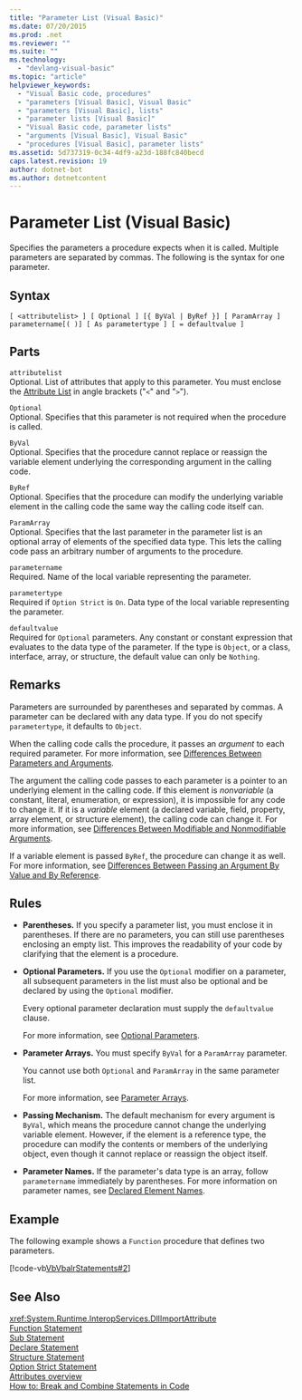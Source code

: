 ```yaml
---
title: "Parameter List (Visual Basic)"
ms.date: 07/20/2015
ms.prod: .net
ms.reviewer: ""
ms.suite: ""
ms.technology: 
  - "devlang-visual-basic"
ms.topic: "article"
helpviewer_keywords: 
  - "Visual Basic code, procedures"
  - "parameters [Visual Basic], Visual Basic"
  - "parameters [Visual Basic], lists"
  - "parameter lists [Visual Basic]"
  - "Visual Basic code, parameter lists"
  - "arguments [Visual Basic], Visual Basic"
  - "procedures [Visual Basic], parameter lists"
ms.assetid: 5d737319-0c34-4df9-a23d-188fc840becd
caps.latest.revision: 19
author: dotnet-bot
ms.author: dotnetcontent
---
```

# Parameter List (Visual Basic)
Specifies the parameters a procedure expects when it is called. Multiple parameters are separated by commas. The following is the syntax for one parameter.  
  
## Syntax  
  
```  
[ <attributelist> ] [ Optional ] [{ ByVal | ByRef }] [ ParamArray ]   
parametername[( )] [ As parametertype ] [ = defaultvalue ]  
```  
  
## Parts  
 `attributelist`  
 Optional. List of attributes that apply to this parameter. You must enclose the [Attribute List](../../../visual-basic/language-reference/statements/attribute-list.md) in angle brackets ("`<`" and "`>`").  
  
 `Optional`  
 Optional. Specifies that this parameter is not required when the procedure is called.  
  
 `ByVal`  
 Optional. Specifies that the procedure cannot replace or reassign the variable element underlying the corresponding argument in the calling code.  
  
 `ByRef`  
 Optional. Specifies that the procedure can modify the underlying variable element in the calling code the same way the calling code itself can.  
  
 `ParamArray`  
 Optional. Specifies that the last parameter in the parameter list is an optional array of elements of the specified data type. This lets the calling code pass an arbitrary number of arguments to the procedure.  
  
 `parametername`  
 Required. Name of the local variable representing the parameter.  
  
 `parametertype`  
 Required if `Option Strict` is `On`. Data type of the local variable representing the parameter.  
  
 `defaultvalue`  
 Required for `Optional` parameters. Any constant or constant expression that evaluates to the data type of the parameter. If the type is `Object`, or a class, interface, array, or structure, the default value can only be `Nothing`.  
  
## Remarks  
 Parameters are surrounded by parentheses and separated by commas. A parameter can be declared with any data type. If you do not specify `parametertype`, it defaults to `Object`.  
  
 When the calling code calls the procedure, it passes an *argument* to each required parameter. For more information, see [Differences Between Parameters and Arguments](../../../visual-basic/programming-guide/language-features/procedures/differences-between-parameters-and-arguments.md).  
  
 The argument the calling code passes to each parameter is a pointer to an underlying element in the calling code. If this element is *nonvariable* (a constant, literal, enumeration, or expression), it is impossible for any code to change it. If it is a *variable* element (a declared variable, field, property, array element, or structure element), the calling code can change it. For more information, see [Differences Between Modifiable and Nonmodifiable Arguments](../../../visual-basic/programming-guide/language-features/procedures/differences-between-modifiable-and-nonmodifiable-arguments.md).  
  
 If a variable element is passed `ByRef`, the procedure can change it as well. For more information, see [Differences Between Passing an Argument By Value and By Reference](../../../visual-basic/programming-guide/language-features/procedures/differences-between-passing-an-argument-by-value-and-by-reference.md).  
  
## Rules  
  
-   **Parentheses.** If you specify a parameter list, you must enclose it in parentheses. If there are no parameters, you can still use parentheses enclosing an empty list. This improves the readability of your code by clarifying that the element is a procedure.  
  
-   **Optional Parameters.** If you use the `Optional` modifier on a parameter, all subsequent parameters in the list must also be optional and be declared by using the `Optional` modifier.  
  
     Every optional parameter declaration must supply the `defaultvalue` clause.  
  
     For more information, see [Optional Parameters](../../../visual-basic/programming-guide/language-features/procedures/optional-parameters.md).  
  
-   **Parameter Arrays.** You must specify `ByVal` for a `ParamArray` parameter.  
  
     You cannot use both `Optional` and `ParamArray` in the same parameter list.  
  
     For more information, see [Parameter Arrays](../../../visual-basic/programming-guide/language-features/procedures/parameter-arrays.md).  
  
-   **Passing Mechanism.** The default mechanism for every argument is `ByVal`, which means the procedure cannot change the underlying variable element. However, if the element is a reference type, the procedure can modify the contents or members of the underlying object, even though it cannot replace or reassign the object itself.  
  
-   **Parameter Names.** If the parameter's data type is an array, follow `parametername` immediately by parentheses. For more information on parameter names, see [Declared Element Names](../../../visual-basic/programming-guide/language-features/declared-elements/declared-element-names.md).  
  
## Example  
 The following example shows a `Function` procedure that defines two parameters.  
  
 [!code-vb[VbVbalrStatements#2](../../../visual-basic/language-reference/error-messages/codesnippet/VisualBasic/parameter-list_1.vb)]  
  
## See Also  
 <xref:System.Runtime.InteropServices.DllImportAttribute>   
 [Function Statement](../../../visual-basic/language-reference/statements/function-statement.md)   
 [Sub Statement](../../../visual-basic/language-reference/statements/sub-statement.md)   
 [Declare Statement](../../../visual-basic/language-reference/statements/declare-statement.md)   
 [Structure Statement](../../../visual-basic/language-reference/statements/structure-statement.md)   
 [Option Strict Statement](../../../visual-basic/language-reference/statements/option-strict-statement.md)   
 [Attributes overview](../../../visual-basic/programming-guide/concepts/attributes/index.md)   
 [How to: Break and Combine Statements in Code](../../../visual-basic/programming-guide/program-structure/how-to-break-and-combine-statements-in-code.md)
